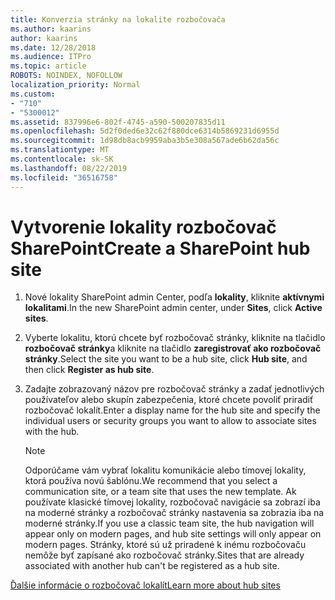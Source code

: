 ```yaml
---
title: Konverzia stránky na lokalite rozbočovača
ms.author: kaarins
author: kaarins
ms.date: 12/28/2018
ms.audience: ITPro
ms.topic: article
ROBOTS: NOINDEX, NOFOLLOW
localization_priority: Normal
ms.custom:
- "710"
- "5300012"
ms.assetid: 837996e6-802f-4745-a590-500207835d11
ms.openlocfilehash: 5d2f0ded6e32c62f880dce6314b5869231d6955d
ms.sourcegitcommit: 1d98db8acb9959aba3b5e308a567ade6b62da56c
ms.translationtype: MT
ms.contentlocale: sk-SK
ms.lasthandoff: 08/22/2019
ms.locfileid: "36516758"
---
```

# <a name="create-a-sharepoint-hub-site"></a><span data-ttu-id="97a74-102">Vytvorenie lokality rozbočovač SharePoint</span><span class="sxs-lookup"><span data-stu-id="97a74-102">Create a SharePoint hub site</span></span>

1. <span data-ttu-id="97a74-103">Nové lokality SharePoint admin Center, podľa **lokality**, kliknite **aktívnymi lokalitami**.</span><span class="sxs-lookup"><span data-stu-id="97a74-103">In the new SharePoint admin center, under **Sites**, click **Active sites**.</span></span>

2. <span data-ttu-id="97a74-104">Vyberte lokalitu, ktorú chcete byť rozbočovač stránky, kliknite na tlačidlo **rozbočovač stránky**a kliknite na tlačidlo **zaregistrovať ako rozbočovač stránky**.</span><span class="sxs-lookup"><span data-stu-id="97a74-104">Select the site you want to be a hub site, click **Hub site**, and then click **Register as hub site**.</span></span>

3. <span data-ttu-id="97a74-105">Zadajte zobrazovaný názov pre rozbočovač stránky a zadať jednotlivých používateľov alebo skupín zabezpečenia, ktoré chcete povoliť priradiť rozbočovač lokalít.</span><span class="sxs-lookup"><span data-stu-id="97a74-105">Enter a display name for the hub site and specify the individual users or security groups you want to allow to associate sites with the hub.</span></span>

    > [!NOTE]
    >  <span data-ttu-id="97a74-106">Odporúčame vám vybrať lokalitu komunikácie alebo tímovej lokality, ktorá používa novú šablónu.</span><span class="sxs-lookup"><span data-stu-id="97a74-106">We recommend that you select a communication site, or a team site that uses the new template.</span></span> <span data-ttu-id="97a74-107">Ak používate klasické tímovej lokality, rozbočovač navigácie sa zobrazí iba na moderné stránky a rozbočovač stránky nastavenia sa zobrazia iba na moderné stránky.</span><span class="sxs-lookup"><span data-stu-id="97a74-107">If you use a classic team site, the hub navigation will appear only on modern pages, and hub site settings will only appear on modern pages.</span></span> <span data-ttu-id="97a74-108">Stránky, ktoré sú už priradené k inému rozbočovaču nemôže byť zapísané ako rozbočovač stránky.</span><span class="sxs-lookup"><span data-stu-id="97a74-108">Sites that are already associated with another hub can't be registered as a hub site.</span></span>
  
[<span data-ttu-id="97a74-109">Ďalšie informácie o rozbočovač lokalít</span><span class="sxs-lookup"><span data-stu-id="97a74-109">Learn more about hub sites</span></span>](https://go.microsoft.com/fwlink/?linkid=869149)
  